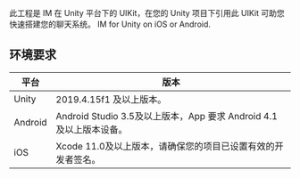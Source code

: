 此工程是 IM 在 Unity 平台下的 UIKit，在您的 Unity 项目下引用此 UIKit 可助您快速搭建您的聊天系统。
IM for Unity on iOS or Android.

## 环境要求
|平台 | 版本|
|----|----|
|Unity | 2019.4.15f1 及以上版本。|
|Android | Android Studio 3.5及以上版本，App 要求 Android 4.1及以上版本设备。|
|iOS | Xcode 11.0及以上版本，请确保您的项目已设置有效的开发者签名。|